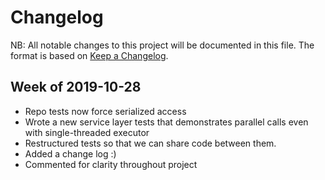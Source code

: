 # Changelog

NB: All notable changes to this project will be documented in this file.  The format is based on [Keep a Changelog](https://keepachangelog.com/en/1.0.0/).

## Week of 2019-10-28
- Repo tests now force serialized access
- Wrote a new service layer tests that demonstrates parallel calls even with single-threaded executor
- Restructured tests so that we can share code between them.
- Added a change log :)
- Commented for clarity throughout project